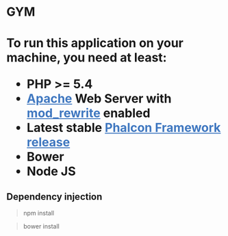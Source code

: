 <h1>GYM<h1>
<p>To run this application on your machine, you need at least:</p>
<ul>
	<li>PHP &gt;= 5.4</li>
	<li><a href="http://httpd.apache.org/" style="color: rgb(64, 120, 192);background-color: transparent;">Apache</a> Web Server with <a href="http://httpd.apache.org/docs/current/mod/mod_rewrite.html" style="color: rgb(64, 120, 192);background-color: transparent;">mod_rewrite</a> enabled</li>
	<li>Latest stable <a href="https://github.com/phalcon/cphalcon/releases" style="color: rgb(64, 120, 192);background-color: transparent;">Phalcon Framework release</a> </li>
	<li>Bower</li>
	<li>Node JS</li>  
</ul>
<h2>Dependency injection</h2>
<blockquote>npm install</blockquote>
<blockquote>bower install</blockquote>

